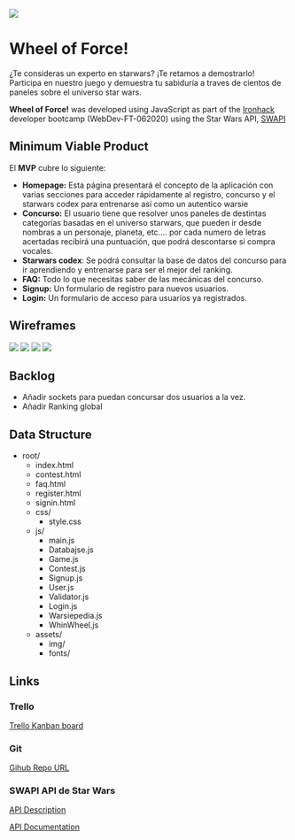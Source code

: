 ![](https://github.com/puigmar/WheelOfForce/blob/master/poster.png)


# Wheel of Force!

¿Te consideras un experto en starwars? ¡Te retamos a demostrarlo! Participa en nuestro juego y demuestra tu sabiduría a traves de cientos de paneles sobre el universo star wars.

**Wheel of Force!** was developed using JavaScript as part of the [Ironhack](https://www.ironhack.com/) developer bootcamp (WebDev-FT-062020) using the Star Wars API, [SWAPI](https://swapi.dev)



## Minimum Viable Product

El **MVP** cubre lo siguiente:

- **Homepage:** Esta página presentará el concepto de la aplicación con varias secciones para acceder rápidamente al registro,  concurso y el starwars codex para entrenarse así como un autentico warsie
- **Concurso:** El usuario tiene que resolver unos paneles de destintas categorías basadas en el universo starwars, que pueden ir desde nombras a un personaje, planeta, etc.... por cada numero de letras acertadas recibirá una puntuación, que podrá descontarse si compra vocales.
- **Starwars codex**: Se podrá consultar la base de datos del concurso para ir aprendiendo y entrenarse para ser el mejor del ranking.
- **FAQ:** Todo lo que necesitas saber de las mecánicas del concurso.
- **Signup:** Un formulario de registro para nuevos usuarios.
- **Login:** Un formulario de acceso para usuarios ya registrados.

## Wireframes

![](https://github.com/puigmar/WheelOfForce/blob/master/Wireframes/wireframe-mobile-1.jpg)
![](https://github.com/puigmar/WheelOfForce/blob/master/Wireframes/Desktop%20Copy%202.jpg)
![](https://github.com/puigmar/WheelOfForce/blob/master/Wireframes/Wireframe%20-%20Warsiepedia.jpg)
![](https://github.com/puigmar/WheelOfForce/blob/master/Wireframes/Desktop%20Copy%204.jpg)



## Backlog

- Añadir sockets para puedan concursar dos usuarios a la vez.
- Añadir Ranking global



## Data Structure

- root/
  - index.html
  - contest.html
  - faq.html
  - register.html
  - signin.html
  - css/
    - style.css
  - js/
    - main.js
    - Databajse.js
    - Game.js
    - Contest.js
    - Signup.js
    - User.js
    - Validator.js
    - Login.js
    - Warsiepedia.js
    - WhinWheel.js
  - assets/
    - img/
    - fonts/



## Links

### Trello

[Trello Kanban board](https://trello.com/b/n96kV54M/wheel-of-force)

### Git

[Gihub Repo URL](https://github.com/puigmar/WheelOfForce)

### SWAPI API de Star Wars

[API Description](https://swapi.dev/about)

[API Documentation](https://swapi.dev/documentation)
